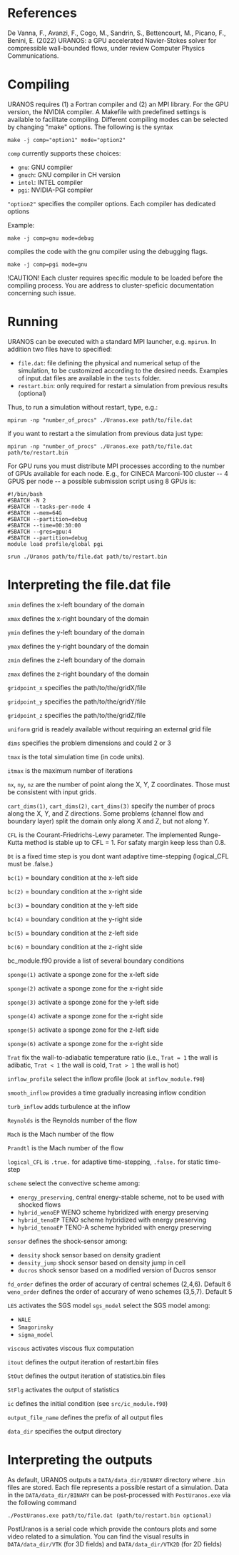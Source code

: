 # References

De Vanna, F., Avanzi, F., Cogo, M., Sandrin, S., Bettencourt, M., Picano, F., Benini, E. (2022) URANOS: a GPU accelerated Navier-Stokes solver for compressible wall-bounded flows, under review Computer Physics Communications.



# Compiling

URANOS requires (1) a Fortran compiler and (2) an MPI library. For the GPU version, the NVIDIA compiler. A Makefile with
predefined settings is available to facilitate compiling.
Different compiling modes can be selected by changing "make" options. The following is the syntax

```
make -j comp="option1" mode="option2"
```

`comp` currently supports these choices:
- `gnu`: GNU compiler
- `gnuch`: GNU compiler in CH version
- `intel`: INTEL compiler
- `pgi`: NVIDIA-PGI compiler

`"option2"` specifies the compiler options. Each compiler has dedicated options

Example:

```
make -j comp=gnu mode=debug
```

compiles the code with the gnu compiler using the debugging flags.

```
make -j comp=pgi mode=gnu
```

!CAUTION! Each cluster requires specific module to be loaded before the compiling process. 
You are address to cluster-speficic documentation concerning such issue. 

# Running

URANOS can be executed with a standard MPI launcher, e.g. `mpirun`.
In addition two files have to specified:
* `file.dat`: file defining the physical and numerical setup of the simulation, to be customized
according to the desired needs. Examples of input.dat files are available in the `tests` folder.
* `restart.bin`: only required for restart a simulation from previous results (optional)

Thus, to run a simulation without restart, type, e.g.:
```
mpirun -np "number_of_procs" ./Uranos.exe path/to/file.dat
```
if you want to restart a the simulation from previous data just type:
```
mpirun -np "number_of_procs" ./Uranos.exe path/to/file.dat path/to/restart.bin
```

For GPU runs you must distribute MPI processes according to the number of GPUs
available for each node. E.g., for CINECA Marconi-100 cluster -- 4 GPUS per node --  a possible submission script using
8 GPUs is:

```
#!/bin/bash
#SBATCH -N 2
#SBATCH --tasks-per-node 4
#SBATCH --mem=64G
#SBATCH --partition=debug
#SBATCH --time=00:30:00
#SBATCH --gres=gpu:4
#SBATCH --partition=debug
module load profile/global pgi

srun ./Uranos path/to/file.dat path/to/restart.bin
```

# Interpreting the file.dat file

`xmin` defines the x-left boundary of the domain

`xmax` defines the x-right boundary of the domain

`ymin` defines the y-left boundary of the domain

`ymax` defines the y-right boundary of the domain

`zmin` defines the z-left boundary of the domain

`zmax` defines the z-right boundary of the domain


`gridpoint_x` specifies the path/to/the/gridX/file

`gridpoint_y` specifies the path/to/the/gridY/file

`gridpoint_z` specifies the path/to/the/gridZ/file

`uniform` grid is readely available without requiring an external grid file

`dims` specifies the problem dimensions and could 2 or 3

`tmax` is the total simulation time (in code units). 

`itmax` is the maximum number of iterations

`nx`, `ny`, `nz` are the number of point along the X, Y, Z coordinates. 
Those must be consistent with input grids.

`cart_dims(1)`, `cart_dims(2)`, `cart_dims(3)` specify the number of procs along the
X, Y, and Z directions. Some problems (channel flow and boundary layer) split the domain only along X and Z, but not along Y. 

`CFL` is the Courant-Friedrichs-Lewy parameter. The implemented Runge-Kutta method is stable up to CFL = 1. For safaty margin keep less than 0.8. 

`Dt` is a fixed time step is you dont want adaptive time-stepping (logical\_CFL must be .false.)

`bc(1)` = boundary condition at the x-left side

`bc(2)` = boundary condition at the x-right side

`bc(3)` = boundary condition at the y-left side

`bc(4)` = boundary condition at the y-right side

`bc(5)` = boundary condition at the z-left side

`bc(6)` = boundary condition at the z-right side

bc\_module.f90 provide a list of several boundary conditions

`sponge(1)` activate a sponge zone for the x-left side

`sponge(2)` activate a sponge zone for the x-right side

`sponge(3)` activate a sponge zone for the y-left side

`sponge(4)` activate a sponge zone for the x-right side

`sponge(5)` activate a sponge zone for the z-left side

`sponge(6)` activate a sponge zone for the x-right side

`Trat` fix the wall-to-adiabatic temperature ratio (i.e., `Trat = 1` the wall is adibatic, `Trat < 1` the wall is cold, `Trat > 1` the wall is hot)

`inflow_profile` select the inflow profile (look at `inflow_module.f90`)

`smooth_inflow` provides a time gradually increasing inflow condition

`turb_inflow` adds turbulence at the inflow

`Reynolds` is the Reynolds number of the flow

`Mach` is the Mach number of the flow

`Prandtl` is the Mach number of the flow

`logical_CFL` is `.true.` for adaptive time-stepping, `.false.` for static time-step

`scheme` select the convective scheme among: 
- `energy_preserving`, central energy-stable scheme, not to be used with shocked flows
- `hybrid_wenoEP` WENO scheme hybridized with energy preserving
- `hybrid_tenoEP` TENO scheme hybridized with energy preserving
- `hybrid_tenoaEP` TENO-A scheme hybrided with energy preserving

`sensor` defines the shock-sensor among:
- `density` shock sensor based on density gradient
- `density_jump` shock sensor based on density jump in cell
- `ducros` shock sensor based on a modified version of Ducros sensor

`fd_order` defines the order of accurary of central schemes (2,4,6). Default 6
`weno_order` defines the order of accurary of weno schemes (3,5,7). Default 5

`LES` activates the SGS model
`sgs_model` select the  SGS model among: 
- `WALE`
- `Smagorinsky`
- `sigma_model`

`viscous` activates viscous flux computation

`itout` defines the output iteration of restart.bin files

`StOut` defines the output iteration of statistics.bin files

`StFlg` activates the output of statistics

`ic` defines the initial condition (see `src/ic_module.f90`)

`output_file_name` defines the prefix  of all output files

`data_dir` specifies the output directory




# Interpreting the outputs
As default, URANOS outputs a `DATA/data_dir/BINARY` directory where `.bin` files are stored. Each file represents a possible restart of a simulation.
Data in the `DATA/data_dir/BINARY` can be post-processed with `PostUranos.exe` via the following command

```
./PostUranos.exe path/to/file.dat (path/to/restart.bin optional)
```

PostUranos is a serial code which provide the contours plots and some video related to a simulation. You can find the visual results in `DATA/data_dir/VTK` (for 3D fields) and `DATA/data_dir/VTK2D` (for 2D fields)



